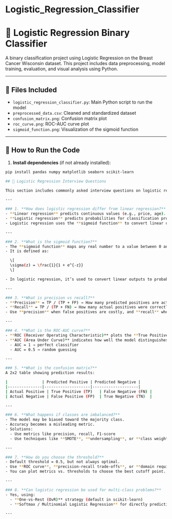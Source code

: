 # Logistic_Regression_Classifier
# 🧪 Logistic Regression Binary Classifier

A binary classification project using Logistic Regression on the Breast Cancer Wisconsin dataset. This project includes data preprocessing, model training, evaluation, and visual analysis using Python.

---

## 📁 Files Included

- `logistic_regression_classifier.py`: Main Python script to run the model
- `preprocessed_data.csv`: Cleaned and standardized dataset
- `confusion_matrix.png`: Confusion matrix plot
- `roc_curve.png`: ROC-AUC curve plot
- `sigmoid_function.png`: Visualization of the sigmoid function

---

## 🚀 How to Run the Code

1. **Install dependencies** (if not already installed):

```bash
pip install pandas numpy matplotlib seaborn scikit-learn

## 💬 Logistic Regression Interview Questions

This section includes commonly asked interview questions on logistic regression with concise and clear answers to help you prepare.

---

### 1. **How does logistic regression differ from linear regression?**
- **Linear regression** predicts continuous values (e.g., price, age).
- **Logistic regression** predicts probabilities for classification problems (e.g., spam or not spam).
- Logistic regression uses the **sigmoid function** to convert linear output into a probability between 0 and 1.

---

### 2. **What is the sigmoid function?**
- The **sigmoid function** maps any real number to a value between 0 and 1.
- It is defined as:

  \[
  \sigma(z) = \frac{1}{1 + e^{-z}}
  \]

- In logistic regression, it’s used to convert linear outputs to probabilities.

---

### 3. **What is precision vs recall?**
- **Precision** = TP / (TP + FP) → How many predicted positives are actually positive.
- **Recall** = TP / (TP + FN) → How many actual positives were correctly predicted.
- Use **precision** when false positives are costly, and **recall** when false negatives are costly.

---

### 4. **What is the ROC-AUC curve?**
- **ROC (Receiver Operating Characteristic)** plots the **True Positive Rate (Recall)** against the **False Positive Rate** at various thresholds.
- **AUC (Area Under Curve)** indicates how well the model distinguishes between classes:
  - AUC = 1 → perfect classifier
  - AUC = 0.5 → random guessing

---

### 5. **What is the confusion matrix?**
A 2x2 table showing prediction results:

|               | Predicted Positive | Predicted Negative |
|---------------|--------------------|--------------------|
| Actual Positive | True Positive (TP)   | False Negative (FN) |
| Actual Negative | False Positive (FP)  | True Negative (TN)  |

---

### 6. **What happens if classes are imbalanced?**
- The model may be biased toward the majority class.
- Accuracy becomes a misleading metric.
- Solutions:
  - Use metrics like precision, recall, F1-score
  - Use techniques like **SMOTE**, **undersampling**, or **class weighting**

---

### 7. **How do you choose the threshold?**
- Default threshold = 0.5, but not always optimal.
- Use **ROC curve**, **precision-recall trade-offs**, or **domain requirements** to tune it.
- You can plot metrics vs. thresholds to choose the best cutoff point.

---

### 8. **Can logistic regression be used for multi-class problems?**
- Yes, using:
  - **One-vs-Rest (OvR)** strategy (default in scikit-learn)
  - **Softmax / Multinomial Logistic Regression** for directly predicting multi-class probabilities

---
